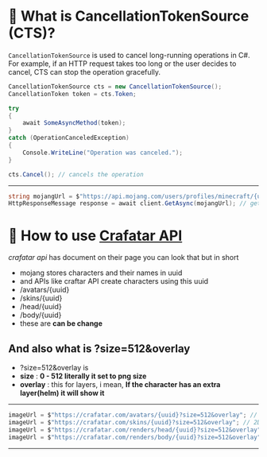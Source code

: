 # 📌 What is CancellationTokenSource (CTS)?

`CancellationTokenSource` is used to cancel long-running operations in C#. For example, if an HTTP request takes too long or the user decides to cancel, CTS can stop the operation gracefully.

```csharp
CancellationTokenSource cts = new CancellationTokenSource();
CancellationToken token = cts.Token;

try
{
    await SomeAsyncMethod(token);
}
catch (OperationCanceledException)
{
    Console.WriteLine("Operation was canceled.");
}

cts.Cancel(); // cancels the operation
```
---

```csharp
string mojangUrl = $"https://api.mojang.com/users/profiles/minecraft/{username}"; // its request to mojang/users api
HttpResponseMessage response = await client.GetAsync(mojangUrl); // get UUID
```

# 📌 How to use [Crafatar API](https://crafatar.com/)

*crafatar api* has document on their page you can look that but in short

- mojang stores characters and their names in uuid
- and APIs like craftar API create characters using this uuid
- /avatars/{uuid}
- /skins/{uuid}
- /head/{uuid}
- /body/{uuid}
- these are **can be change**
## And also what is **?size=512&overlay**
- ?size=512&overlay is
- **size** : **0 - 512 literally it set to png size**
- **overlay** : this for layers, i mean, **If the character has an extra layer(helm) it will show it**

---

```csharp
imageUrl = $"https://crafatar.com/avatars/{uuid}?size=512&overlay"; // 2D Head
imageUrl = $"https://crafatar.com/skins/{uuid}?size=512&overlay"; // 2D Texture Skim
imageUrl = $"https://crafatar.com/renders/head/{uuid}?size=512&overlay"; // 3D Head
imageUrl = $"https://crafatar.com/renders/body/{uuid}?size=512&overlay"; // 3D Full Body Render
```
---
